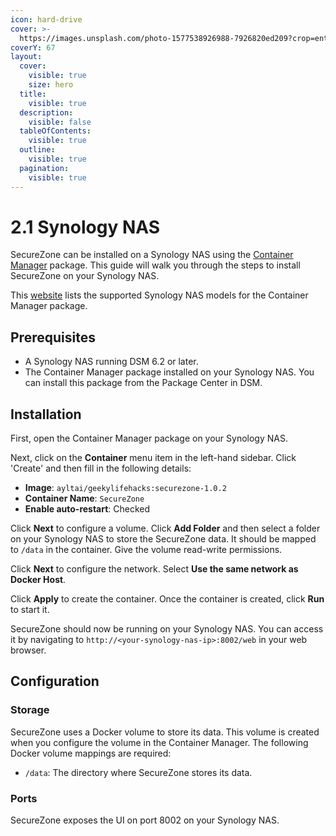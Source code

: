 ```yaml
---
icon: hard-drive
cover: >-
  https://images.unsplash.com/photo-1577538926988-7926820ed209?crop=entropy&cs=srgb&fm=jpg&ixid=M3wxOTcwMjR8MHwxfHNlYXJjaHwzfHxzeW5vbG9neXxlbnwwfHx8fDE3MzE2ODA1NTZ8MA&ixlib=rb-4.0.3&q=85
coverY: 67
layout:
  cover:
    visible: true
    size: hero
  title:
    visible: true
  description:
    visible: false
  tableOfContents:
    visible: true
  outline:
    visible: true
  pagination:
    visible: true
---
```


# 2.1 Synology NAS

SecureZone can be installed on a Synology NAS using the [Container Manager](https://www.synology.com/en-uk/dsm/feature/docker) package. This guide will walk you through the steps to install SecureZone on your Synology NAS.

This [website](https://www.synology.com/en-uk/dsm/packages/ContainerManager) lists the supported Synology NAS models for the Container Manager package.

## Prerequisites

* A Synology NAS running DSM 6.2 or later.
* The Container Manager package installed on your Synology NAS. You can install this package from the Package Center in DSM.

## Installation

First, open the Container Manager package on your Synology NAS.

Next, click on the **Container** menu item in the left-hand sidebar. Click 'Create' and then fill in the following details:

* **Image**: `ayltai/geekylifehacks:securezone-1.0.2`
* **Container Name**: `SecureZone`
* **Enable auto-restart**: Checked

Click **Next** to configure a volume. Click **Add Folder** and then select a folder on your Synology NAS to store the SecureZone data. It should be mapped to `/data` in the container. Give the volume read-write permissions.

Click **Next** to configure the network. Select **Use the same network as Docker Host**.

Click **Apply** to create the container. Once the container is created, click **Run** to start it.

SecureZone should now be running on your Synology NAS. You can access it by navigating to `http://<your-synology-nas-ip>:8002/web` in your web browser.

## Configuration

### Storage

SecureZone uses a Docker volume to store its data. This volume is created when you configure the volume in the Container Manager. The following Docker volume mappings are required:

* `/data`: The directory where SecureZone stores its data.

### Ports

SecureZone exposes the UI on port 8002 on your Synology NAS.

